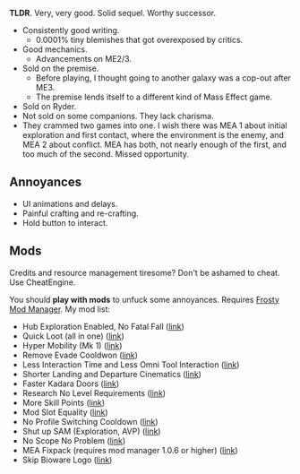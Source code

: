 **TLDR**. Very, very good. Solid sequel. Worthy successor.

* Consistently good writing.
  * 0.0001% tiny blemishes that got overexposed by critics.
* Good mechanics.
  * Advancements on ME2/3.
* Sold on the premise.
  * Before playing, I thought going to another galaxy was a cop-out after ME3.
  * The premise lends itself to a different kind of Mass Effect game.
* Sold on Ryder.
* Not sold on some companions. They lack charisma.
* They crammed two games into one. I wish there was MEA 1 about initial exploration and first contact, where the environment is the enemy, and MEA 2 about conflict. MEA has both, not nearly enough of the first, and too much of the second. Missed opportunity.

## Annoyances

* UI animations and delays.
* Painful crafting and re-crafting.
* Hold button to interact.

## Mods

Credits and resource management tiresome? Don't be ashamed to cheat. Use CheatEngine.

You should **play with mods** to unfuck some annoyances. Requires [Frosty Mod Manager](https://frostytoolsuitedev.gitlab.io/downloads.html). My mod list:

* Hub Exploration Enabled, No Fatal Fall ([link](https://www.nexusmods.com/masseffectandromeda/mods/234))
* Quick Loot (all in one) ([link](https://www.nexusmods.com/masseffectandromeda/mods/760))
* Hyper Mobility (Mk 1) ([link](https://www.nexusmods.com/masseffectandromeda/mods/203))
* Remove Evade Cooldwon ([link](https://www.nexusmods.com/masseffectandromeda/mods/110))
* Less Interaction Time and Less Omni Tool Interaction ([link](https://www.nexusmods.com/masseffectandromeda/mods/940))
* Shorter Landing and Departure Cinematics ([link](https://www.nexusmods.com/masseffectandromeda/mods/467))
* Faster Kadara Doors ([link](https://www.nexusmods.com/masseffectandromeda/mods/471))
* Research No Level Requirements ([link](https://www.nexusmods.com/masseffectandromeda/mods/231))
* More Skill Points ([link](https://www.nexusmods.com/masseffectandromeda/mods/569))
* Mod Slot Equality ([link](https://www.nexusmods.com/masseffectandromeda/mods/366))
* No Profile Switching Cooldown ([link](https://www.nexusmods.com/masseffectandromeda/mods/177))
* Shut up SAM (Exploration, AVP) ([link](https://www.nexusmods.com/masseffectandromeda/mods/111))
* No Scope No Problem ([link](https://www.nexusmods.com/masseffectandromeda/mods/402))
* MEA Fixpack (requires mod manager 1.0.6 or higher) ([link](https://www.nexusmods.com/masseffectandromeda/mods/541))
* Skip Bioware Logo ([link](https://www.nexusmods.com/masseffectandromeda/mods/439))
